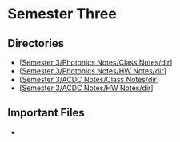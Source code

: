 # Semester Three
## Directories
- [[Semester 3/Photonics Notes/Class Notes/dir]]
- [[Semester 3/Photonics Notes/HW Notes/dir]]
- [[Semester 3/ACDC Notes/Class Notes/dir]]
- [[Semester 3/ACDC Notes/HW Notes/dir]]
## Important Files
- 











[//begin]: # "Autogenerated link references for markdown compatibility"
[Semester 3/Photonics Notes/Class Notes/dir]: <Photonics Notes/Class Notes/dir.md> "Photonics Class Directory"
[Semester 3/Photonics Notes/HW Notes/dir]: <Photonics Notes/HW Notes/dir.md> "Photonics HW Notes Directory"
[Semester 3/ACDC Notes/Class Notes/dir]: <ACDC Notes/Class Notes/dir.md> "AD/DC Class Directory"
[Semester 3/ACDC Notes/HW Notes/dir]: <ACDC Notes/HW Notes/dir.md> "AD/DC HW Notes Directory"
[//end]: # "Autogenerated link references"
